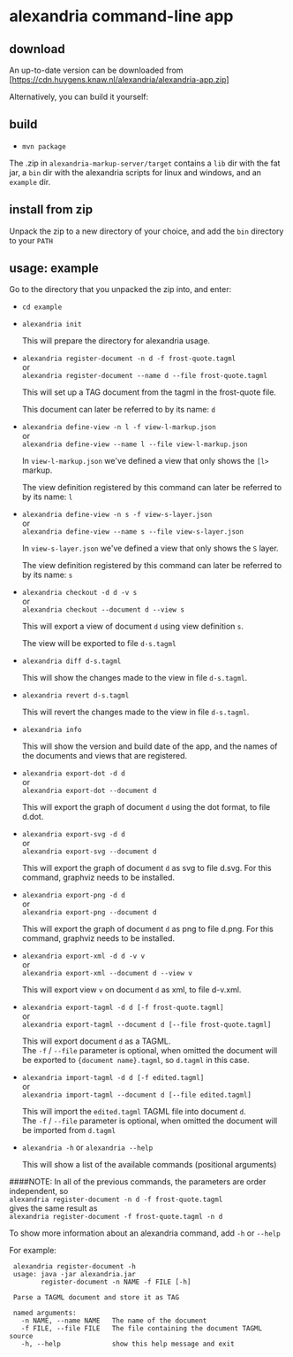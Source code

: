 # alexandria command-line app

## download

An up-to-date version can be downloaded from [https://cdn.huygens.knaw.nl/alexandria/alexandria-app.zip]

Alternatively, you can build it yourself:

## build
- `mvn package`

The .zip in `alexandria-markup-server/target` contains a `lib` dir with the fat jar,
 a `bin` dir with the alexandria scripts for linux and windows,
 and an `example` dir.

## install from zip

Unpack the zip to a new directory of your choice, and add the `bin` directory to your `PATH`

## usage: example

Go to the directory that you unpacked the zip into, and enter:

* `cd example`

* `alexandria init`

  This will prepare the directory for alexandria usage.

* `alexandria register-document -n d -f frost-quote.tagml`  
  or  
  `alexandria register-document --name d --file frost-quote.tagml`

  This will set up a TAG document from the tagml in the frost-quote file.
  
  This document can later be referred to by its name: `d`

* `alexandria define-view -n l -f view-l-markup.json`  
  or  
  `alexandria define-view --name l --file view-l-markup.json`
  
  In `view-l-markup.json` we've defined a view that only shows the `[l>` markup.
  
  The view definition registered by this command can later be referred to by its name: `l`

* `alexandria define-view -n s -f view-s-layer.json`  
  or  
  `alexandria define-view --name s --file view-s-layer.json`

  In `view-s-layer.json` we've defined a view that only shows the `S` layer.
  
  The view definition registered by this command can later be referred to by its name: `s`

* `alexandria checkout -d d -v s`  
  or  
  `alexandria checkout --document d --view s`

  This will export a view of document `d` using view definition `s`.
  
  The view will be exported to file `d-s.tagml`
  
* `alexandria diff d-s.tagml`

  This will show the changes made to the view in file `d-s.tagml`.
  
* `alexandria revert d-s.tagml`

  This will revert the changes made to the view in file `d-s.tagml`.

* `alexandria info`

  This will show the version and build date of the app, and the names of the documents and views that are registered.

* `alexandria export-dot -d d`  
  or  
  `alexandria export-dot --document d`
  
  This will export the graph of document `d` using the dot format, to file d.dot.

* `alexandria export-svg -d d`  
  or  
  `alexandria export-svg --document d`
  
  This will export the graph of document `d` as svg to file d.svg.
  For this command, graphviz needs to be installed.

* `alexandria export-png -d d`  
  or  
  `alexandria export-png --document d`
  
  This will export the graph of document `d` as png to file d.png.
  For this command, graphviz needs to be installed.

* `alexandria export-xml -d d -v v`  
  or  
  `alexandria export-xml --document d --view v`
  
  This will export view `v` on document `d` as xml, to file d-v.xml.
  
* `alexandria export-tagml -d d [-f frost-quote.tagml]`  
  or  
  `alexandria export-tagml --document d [--file frost-quote.tagml]`

  This will export document `d` as a TAGML.  
  The `-f` / `--file` parameter is optional, when omitted the document will be exported to `{document name}.tagml`, so `d.tagml` in this case.

* `alexandria import-tagml -d d [-f edited.tagml]`  
  or  
  `alexandria import-tagml --document d [--file edited.tagml]`

  This will import the `edited.tagml` TAGML file into document `d`.  
  The `-f` / `--file` parameter is optional, when omitted the document will be imported from `d.tagml`
  
* `alexandria -h`
  or
  `alexandria --help`
  
  This will show a list of the available commands (positional arguments)

####NOTE:
 In all of the previous commands, the parameters are order independent, so   
  `alexandria register-document -n d -f frost-quote.tagml`  
  gives the same result as  
  `alexandria register-document -f frost-quote.tagml -n d`
  
  To show more information about an alexandria command, add `-h` or `--help`
  
  For example:
  ```
   alexandria register-document -h
   usage: java -jar alexandria.jar
          register-document -n NAME -f FILE [-h]
   
   Parse a TAGML document and store it as TAG
   
   named arguments:
     -n NAME, --name NAME   The name of the document
     -f FILE, --file FILE   The file containing the document TAGML source
     -h, --help             show this help message and exit
```
  
  